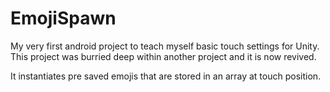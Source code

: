 # EmojiSpawn
My very first android project to teach myself basic touch settings for Unity.
This project was burried deep within another project and it is now revived.

It instantiates pre saved emojis that are stored in an array at touch position.
